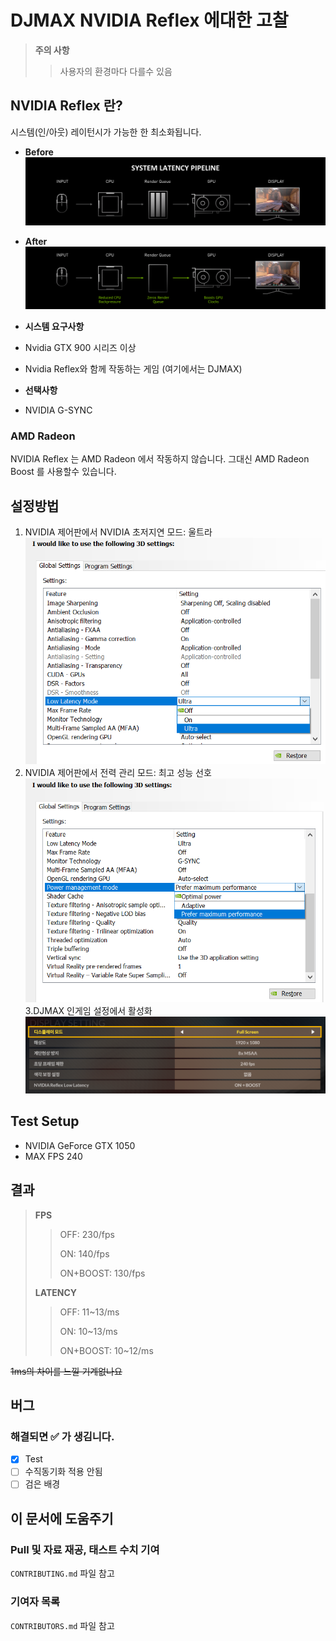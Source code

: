 # DJMAX NVIDIA Reflex 에대한 고찰
> __**주의 사항**__
>> 사용자의 환경마다 다를수 있음

## NVIDIA Reflex 란?
시스템(인/아웃) 레이턴시가 가능한 한 최소화됩니다.
- **Before**
![nvidia-reflex-system-latency-pipeline-before-addition-of-reflex](https://raw.githubusercontent.com/Dev-Nergis/DJMAX-NVIDIA-Reflex/main/images/nvidia-reflex-system-latency-pipeline-before-addition-of-reflex.png)
- **After**
![nvidia-reflex-system-latency-pipeline-with-reflex](https://raw.githubusercontent.com/Dev-Nergis/DJMAX-NVIDIA-Reflex/main/images/nvidia-reflex-system-latency-pipeline-with-reflex.png)

- __**시스템 요구사항**__
- Nvidia GTX 900 시리즈 이상
- Nvidia Reflex와 함께 작동하는 게임 (여기에서는 DJMAX)
- __선택사항__
- NVIDIA G-SYNC
### AMD Radeon
NVIDIA Reflex 는 AMD Radeon 에서 작동하지 않습니다.
그대신 AMD Radeon Boost 를 사용할수 있습니다.

## 설정방법
1. NVIDIA 제어판에서 NVIDIA 초저지연 모드: 울트라
![nvidia-reflex-control-panel-low-latency-ultra-mode](https://raw.githubusercontent.com/Dev-Nergis/DJMAX-NVIDIA-Reflex/main/images/nvidia-reflex-control-panel-low-latency-ultra-mode.png)
2. NVIDIA 제어판에서 전력 관리 모드: 최고 성능 선호
![nvidia-reflex-control-panel-prefer-maximum-performance-mode](https://raw.githubusercontent.com/Dev-Nergis/DJMAX-NVIDIA-Reflex/main/images/nvidia-reflex-control-panel-prefer-maximum-performance-mode.png)
3.DJMAX 인게임 설정에서 활성화
![djmax-in-game-setting](https://raw.githubusercontent.com/Dev-Nergis/DJMAX-NVIDIA-Reflex/main/images/djmax-in-game-setting.png)

## Test Setup
- NVIDIA GeForce GTX 1050
- MAX FPS 240

## 결과
> __**FPS**__
>>
>> OFF: 230/fps
>>
>> ON: 140/fps
>>
>> ON+BOOST: 130/fps
>>
> __**LATENCY**__
>>
>> OFF: 11~13/ms
>>
>> ON: 10~13/ms
>>
>> ON+BOOST: 10~12/ms

~~1ms의 차이를 느낄 기계없나요~~

## 버그
### 해결되면 ✅ 가 생김니다.
- [X] Test
- [ ] 수직동기화 적용 안됨
- [ ] 검은 배경

## 이 문서에 도움주기
### Pull 및 자료 재공, 태스트 수치 기여
`CONTRIBUTING.md` 파일 참고

### 기여자 목록
`CONTRIBUTORS.md` 파일 참고
